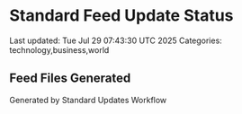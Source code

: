 # Standard Feed Update Status
Last updated: Tue Jul 29 07:43:30 UTC 2025
Categories: technology,business,world

## Feed Files Generated

Generated by Standard Updates Workflow
